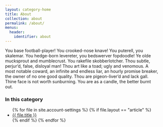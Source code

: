 ```yaml
---
layout: category-home
title: About
collection: about
permalink: /about/
menus:
  header:
    identifier: about
---
```


You base football-player! You crooked-nose knave! You puterell, you skalemar. You hedge-born levereter, you bedswerver fopdoodle! Ye olde mucksprout and mumblecrust. You rakefile skobberlotcher. Thou subtle, perjur’d, false, disloyal man! Thou art like a toad; ugly and venomous. A most notable coward, an infinite and endless liar, an hourly promise breaker, the owner of no one good quality. Thou are pigeon-liver’d and lack gall. Thine face is not worth sunburning. You are as a candle, the better burnt out.

### In this category
<ul>
  {% for file in site.account-settings %}
    {% if file.layout == "article" %}
      <li><a href="{{ file.url | prepend:site.baseurl }}">{{ file.title }}</a></li>
    {% endif %}
  {% endfor %}
</ul>
